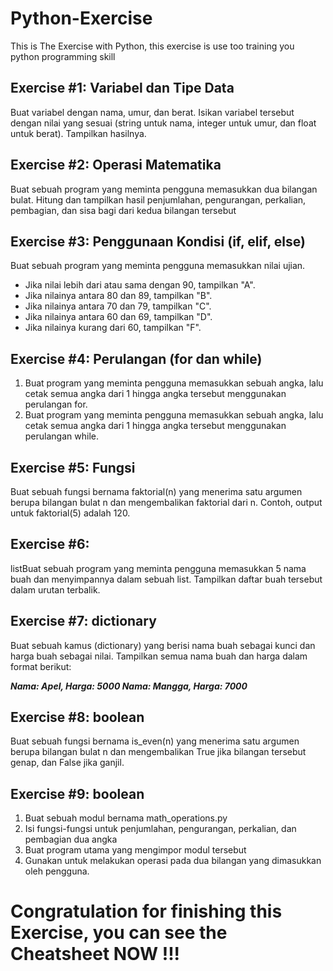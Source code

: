 # Python-Exercise
This is The Exercise with Python, this exercise is use too training you python programming skill

**Exercise #1: Variabel dan Tipe Data**
---
Buat variabel dengan nama, umur, dan berat. Isikan variabel tersebut dengan nilai yang sesuai (string untuk nama, integer untuk umur, dan float untuk berat). Tampilkan hasilnya.


**Exercise #2: Operasi Matematika**
---
Buat sebuah program yang meminta pengguna memasukkan dua bilangan bulat. Hitung dan tampilkan hasil penjumlahan, pengurangan, perkalian, pembagian, dan sisa bagi dari kedua bilangan tersebut

**Exercise #3: Penggunaan Kondisi (if, elif, else)**
---
Buat sebuah program yang meminta pengguna memasukkan nilai ujian. 
* Jika nilai lebih dari atau sama dengan 90, tampilkan "A". 
* Jika nilainya antara 80 dan 89, tampilkan "B". 
* Jika nilainya antara 70 dan 79, tampilkan "C". 
* Jika nilainya antara 60 dan 69, tampilkan "D". 
* Jika nilainya kurang dari 60, tampilkan "F".

**Exercise #4: Perulangan (for dan while)**
---
1. Buat program yang meminta pengguna memasukkan sebuah angka, lalu cetak semua angka dari 1 hingga angka tersebut menggunakan perulangan for.
2. Buat program yang meminta pengguna memasukkan sebuah angka, lalu cetak semua angka dari 1 hingga angka tersebut menggunakan perulangan while.

**Exercise #5: Fungsi**
---
Buat sebuah fungsi bernama faktorial(n) yang menerima satu argumen berupa bilangan bulat n dan mengembalikan faktorial dari n. Contoh, output untuk faktorial(5) adalah 120.

Exercise #6: 
---
listBuat sebuah program yang meminta pengguna memasukkan 5 nama buah dan menyimpannya dalam sebuah list. Tampilkan daftar buah tersebut dalam urutan terbalik.

**Exercise #7: dictionary**
---
Buat sebuah kamus (dictionary) yang berisi nama buah sebagai kunci dan harga buah sebagai nilai. Tampilkan semua nama buah dan harga dalam format berikut:

  **_Nama: Apel, Harga: 5000
  Nama: Mangga, Harga: 7000_**

**Exercise #8: boolean**
---
Buat sebuah fungsi bernama is_even(n) yang menerima satu argumen berupa bilangan bulat n dan mengembalikan True jika bilangan tersebut genap, dan False jika ganjil.

**Exercise #9: boolean**
---
1. Buat sebuah modul bernama math_operations.py 
2. Isi fungsi-fungsi untuk penjumlahan, pengurangan, perkalian, dan pembagian dua angka
3. Buat program utama yang mengimpor modul tersebut
4. Gunakan untuk melakukan operasi pada dua bilangan yang dimasukkan oleh pengguna.



# Congratulation for finishing this Exercise, you can see the Cheatsheet NOW !!!
